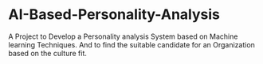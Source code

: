 # AI-Based-Personality-Analysis
A Project to Develop a Personality analysis System based on Machine learning Techniques. And to find the suitable candidate for an Organization based on the culture fit.
